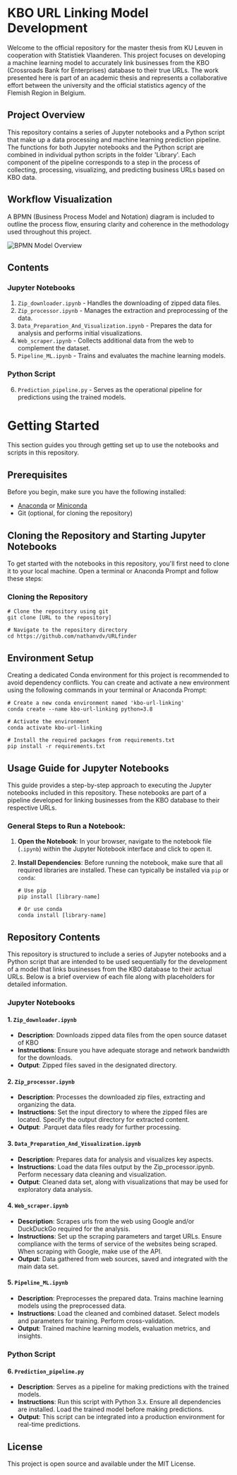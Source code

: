 # KBO URL Linking Model Development

Welcome to the official repository for the master thesis from KU Leuven in cooperation with Statistiek Vlaanderen. This project focuses on developing a machine learning model to accurately link businesses from the KBO (Crossroads Bank for Enterprises) database to their true URLs. The work presented here is part of an academic thesis and represents a collaborative effort between the university and the official statistics agency of the Flemish Region in Belgium.

## Project Overview

This repository contains a series of Jupyter notebooks and a Python script that make up a data processing and machine learning prediction pipeline. The functions for both Jupyter notebooks and the Python script are combined in individual python scripts in the folder 'Library'. Each component of the pipeline corresponds to a step in the process of collecting, processing, visualizing, and predicting business URLs based on KBO data.

## Workflow Visualization

A BPMN (Business Process Model and Notation) diagram is included to outline the process flow, ensuring clarity and coherence in the methodology used throughout this project.

![BPMN Model Overview](diagram_methodology.png)

## Contents

### Jupyter Notebooks

1. `Zip_downloader.ipynb` - Handles the downloading of zipped data files.
2. `Zip_processor.ipynb` - Manages the extraction and preprocessing of the data.
3. `Data_Preparation_And_Visualization.ipynb` - Prepares the data for analysis and performs initial visualizations.
4. `Web_scraper.ipynb` - Collects additional data from the web to complement the dataset.
5. `Pipeline_ML.ipynb` - Trains and evaluates the machine learning models.

### Python Script

6. `Prediction_pipeline.py` - Serves as the operational pipeline for predictions using the trained models.

# Getting Started

This section guides you through getting set up to use the notebooks and scripts in this repository.

## Prerequisites

Before you begin, make sure you have the following installed:
- [Anaconda](https://www.anaconda.com/products/distribution) or [Miniconda](https://docs.conda.io/en/latest/miniconda.html)
- Git (optional, for cloning the repository)

## Cloning the Repository and Starting Jupyter Notebooks

To get started with the notebooks in this repository, you'll first need to clone it to your local machine. Open a terminal or Anaconda Prompt and follow these steps:

### Cloning the Repository

```shell
# Clone the repository using git
git clone [URL to the repository]

# Navigate to the repository directory
cd https://github.com/nathanvdv/URLfinder
```

## Environment Setup

Creating a dedicated Conda environment for this project is recommended to avoid dependency conflicts. You can create and activate a new environment using the following commands in your terminal or Anaconda Prompt:

```shell
# Create a new conda environment named 'kbo-url-linking'
conda create --name kbo-url-linking python=3.8

# Activate the environment
conda activate kbo-url-linking

# Install the required packages from requirements.txt
pip install -r requirements.txt
```

## Usage Guide for Jupyter Notebooks

This guide provides a step-by-step approach to executing the Jupyter notebooks included in this repository. These notebooks are part of a pipeline developed for linking businesses from the KBO database to their respective URLs.

### General Steps to Run a Notebook:

1. **Open the Notebook**: In your browser, navigate to the notebook file (`.ipynb`) within the Jupyter Notebook interface and click to open it.

2. **Install Dependencies**: Before running the notebook, make sure that all required libraries are installed. These can typically be installed via `pip` or `conda`:
   ```shell
   # Use pip
   pip install [library-name]
   
   # Or use conda
   conda install [library-name]
    ```
## Repository Contents

This repository is structured to include a series of Jupyter notebooks and a Python script that are intended to be used sequentially for the development of a model that links businesses from the KBO database to their actual URLs. Below is a brief overview of each file along with placeholders for detailed information.

### Jupyter Notebooks

#### 1. `Zip_downloader.ipynb`
- **Description**: Downloads zipped data files from the open source dataset of KBO
- **Instructions**: Ensure you have adequate storage and network bandwidth for the downloads.
- **Output**: Zipped files saved in the designated directory.
  
#### 2. `Zip_processor.ipynb`
- **Description**: Processes the downloaded zip files, extracting and organizing the data.
- **Instructions**: Set the input directory to where the zipped files are located. Specify the output directory for extracted content.
- **Output**: .Parquet data files ready for further processing.

#### 3. `Data_Preparation_And_Visualization.ipynb`
- **Description**: Prepares data for analysis and visualizes key aspects.
- **Instructions**: Load the data files output by the Zip_processor.ipynb. Perform necessary data cleaning and visualization.
- **Output**: Cleaned data set, along with visualizations that may be used for exploratory data analysis.

#### 4. `Web_scraper.ipynb`
- **Description**: Scrapes urls from the web using Google and/or DuckDuckGo required for the analysis.
- **Instructions**: Set up the scraping parameters and target URLs. Ensure compliance with the terms of service of the websites being scraped. When scraping with Google, make use of the API.
- **Output**: Data gathered from web sources, saved and integrated with the main data set.

#### 5. `Pipeline_ML.ipynb`
- **Description**: Preprocesses the prepared data. Trains machine learning models using the preprocessed data.
- **Instructions**: Load the cleaned and combined dataset. Select models and parameters for training. Perform cross-validation.
- **Output**: Trained machine learning models, evaluation metrics, and insights.
### Python Script

#### 6. `Prediction_pipeline.py`
- **Description**:  Serves as a pipeline for making predictions with the trained models.
- **Instructions**: Run this script with Python 3.x. Ensure all dependencies are installed. Load the trained model before making predictions.
- **Output**: This script can be integrated into a production environment for real-time predictions.

## License

This project is open source and available under the MIT License.

